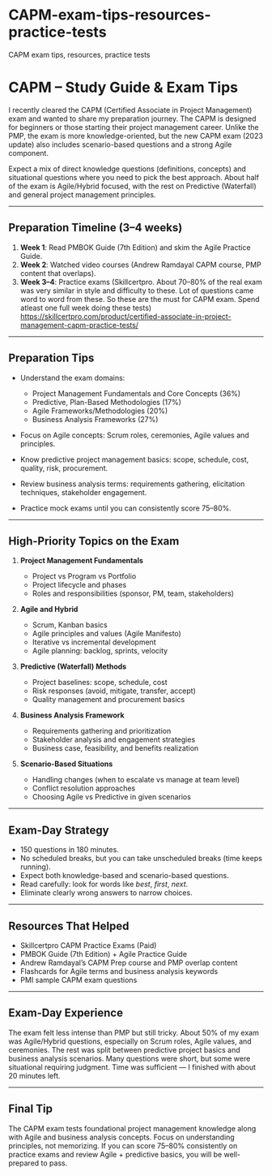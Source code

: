 # CAPM-exam-tips-resources-practice-tests
CAPM exam tips, resources, practice tests
# CAPM – Study Guide & Exam Tips

I recently cleared the CAPM (Certified Associate in Project Management) exam and wanted to share my preparation journey. The CAPM is designed for beginners or those starting their project management career. Unlike the PMP, the exam is more knowledge-oriented, but the new CAPM exam (2023 update) also includes scenario-based questions and a strong Agile component.

Expect a mix of direct knowledge questions (definitions, concepts) and situational questions where you need to pick the best approach. About half of the exam is Agile/Hybrid focused, with the rest on Predictive (Waterfall) and general project management principles.

---

## Preparation Timeline (3–4 weeks)

1. **Week 1**: Read PMBOK Guide (7th Edition) and skim the Agile Practice Guide.  
2. **Week 2**: Watched video courses (Andrew Ramdayal CAPM course, PMP content that overlaps).  
3. **Week 3–4**: Practice exams (Skillcertpro. About 70–80% of the real exam was very similar in style and difficulty to these. Lot of questions came word to word from these. So these are the must for CAPM exam. Spend atleast one full week doing these tests)
https://skillcertpro.com/product/certified-associate-in-project-management-capm-practice-tests/
   

---

## Preparation Tips

- Understand the exam domains:  
  - Project Management Fundamentals and Core Concepts (36%)  
  - Predictive, Plan-Based Methodologies (17%)  
  - Agile Frameworks/Methodologies (20%)  
  - Business Analysis Frameworks (27%)  

- Focus on Agile concepts: Scrum roles, ceremonies, Agile values and principles.  
- Know predictive project management basics: scope, schedule, cost, quality, risk, procurement.  
- Review business analysis terms: requirements gathering, elicitation techniques, stakeholder engagement.  
- Practice mock exams until you can consistently score 75–80%.  

---

## High-Priority Topics on the Exam

1. **Project Management Fundamentals**  
   - Project vs Program vs Portfolio  
   - Project lifecycle and phases  
   - Roles and responsibilities (sponsor, PM, team, stakeholders)  

2. **Agile and Hybrid**  
   - Scrum, Kanban basics  
   - Agile principles and values (Agile Manifesto)  
   - Iterative vs incremental development  
   - Agile planning: backlog, sprints, velocity  

3. **Predictive (Waterfall) Methods**  
   - Project baselines: scope, schedule, cost  
   - Risk responses (avoid, mitigate, transfer, accept)  
   - Quality management and procurement basics  

4. **Business Analysis Framework**  
   - Requirements gathering and prioritization  
   - Stakeholder analysis and engagement strategies  
   - Business case, feasibility, and benefits realization  

5. **Scenario-Based Situations**  
   - Handling changes (when to escalate vs manage at team level)  
   - Conflict resolution approaches  
   - Choosing Agile vs Predictive in given scenarios  

---

## Exam-Day Strategy

- 150 questions in 180 minutes.  
- No scheduled breaks, but you can take unscheduled breaks (time keeps running).  
- Expect both knowledge-based and scenario-based questions.  
- Read carefully: look for words like *best*, *first*, *next*.  
- Eliminate clearly wrong answers to narrow choices.  

---

## Resources That Helped

- Skillcertpro CAPM Practice Exams (Paid)
- PMBOK Guide (7th Edition) + Agile Practice Guide  
- Andrew Ramdayal’s CAPM Prep course and PMP overlap content  
- Flashcards for Agile terms and business analysis keywords  
- PMI sample CAPM exam questions  

---

## Exam-Day Experience

The exam felt less intense than PMP but still tricky. About 50% of my exam was Agile/Hybrid questions, especially on Scrum roles, Agile values, and ceremonies. The rest was split between predictive project basics and business analysis scenarios. Many questions were short, but some were situational requiring judgment. Time was sufficient — I finished with about 20 minutes left.

---

## Final Tip

The CAPM exam tests foundational project management knowledge along with Agile and business analysis concepts. Focus on understanding principles, not memorizing. If you can score 75–80% consistently on practice exams and review Agile + predictive basics, you will be well-prepared to pass.
